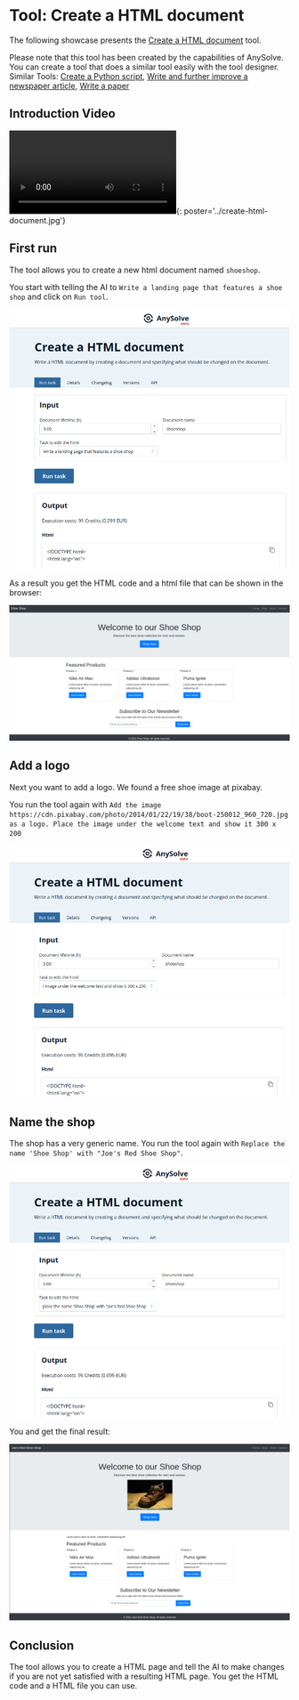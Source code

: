 # Tool: Create a HTML document

The following showcase presents the [Create a HTML document](https://www.anysolve.ai/tools/u-ba835df8268fc301-create-a-html-document) tool.

Please note that this tool has been created by the capabilities of AnySolve. You can create a tool that does a similar tool easily with the tool designer. Similar Tools: [Create a Python script](https://www.anysolve.ai/tools/u-ba835df8268fc301-create-a-python-script), [Write and further improve a newspaper article](https://www.anysolve.ai/tools/u-ba835df8268fc301-write-and-further-improve-a-newspaper-article), [Write a paper](https://www.anysolve.ai/tools/u-ba835df8268fc301-write-a-paper)

## Introduction Video

![type:video](create-html-document.mp4){: poster='../create-html-document.jpg'}

## First run

The tool allows you to create a new html document named `shoeshop`.

You start with telling the AI to `Write a landing page that features a shoe shop` and click on `Run tool`.

![Screenshot](basic.png)

As a result you get the HTML code and a html file that can be shown in the browser:

![Screenshot](basic-result.png)

## Add a logo

Next you want to add a logo. We found a free shoe image at pixabay.

You run the tool again with `Add the image https://cdn.pixabay.com/photo/2014/01/22/19/38/boot-250012_960_720.jpg as a logo. Place the image under the welcome text and show it 300 x 200`

![Screenshot](add-img.png)

## Name the shop

The shop has a very generic name. You run the tool again with `Replace the name 'Shoe Shop' with "Joe's Red Shoe Shop"`.

![Screenshot](naming.png)

You and get the final result:

![Screenshot](final.png)

## Conclusion

The tool allows you to create a HTML page and tell the AI to make changes if you are not yet satisfied with a resulting HTML page. You get the HTML code and a HTML file you can use.
